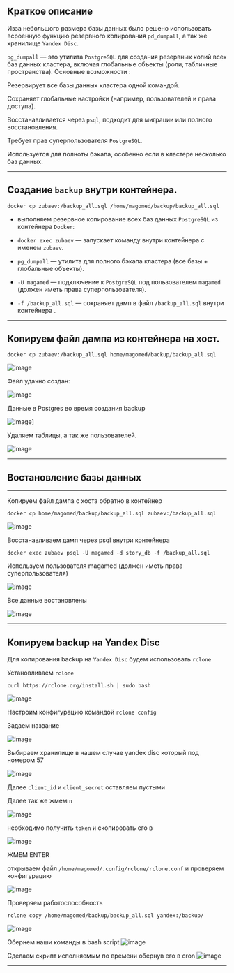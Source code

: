 ## Краткое описание
Изза небольшого размера базы данных было решено использовать всроенную функцию резервного копирования `pd_dumpall`, а так же хранилище `Yandex Disc`.


`pg_dumpall` — это утилита `PostgreSQL` для создания резервных копий всех баз данных кластера, включая глобальные объекты (роли, табличные пространства).
Основные возможности :

Резервирует все базы данных кластера одной командой.

Сохраняет глобальные настройки (например, пользователей и права доступа).

Восстанавливается через `psql`, подходит для миграции или полного восстановления.

Требует прав суперпользователя `PostgreSQL`.

Используется для полноты бэкапа, особенно если в кластере несколько баз данных.


***
## Создание `backup` внутри контейнера.

`docker cp zubaev:/backup_all.sql /home/magomed/backup/backup_all.sql`

- выполняем резервное копирование всех баз данных `PostgreSQL` из контейнера `Docker`:

- `docker exec zubaev` — запускает команду внутри контейнера с именем `zubaev`.
- `pg_dumpall` — утилита для полного бэкапа кластера (все базы + глобальные объекты).
- `-U magamed` — подключение к `PostgreSQL` под пользователем `magamed` (должен иметь права суперпользователя).
- `-f /backup_all.sql` — сохраняет дамп в файл `/backup_all.sql` внутри контейнера .
***
## Копируем файл дампа из контейнера на хост.

`docker cp zubaev:/backup_all.sql home/magomed/backup/backup_all.sql`

![image](https://github.com/user-attachments/assets/b14f2969-9c5f-4757-a21f-838664e8d42a)

Файл удачно создан:

![image](https://github.com/user-attachments/assets/44d98ba0-4d5d-4502-9b7f-2e7ff8645f14)

Данные в Postgres во время создания backup

![image](https://github.com/user-attachments/assets/ae373e78-730e-4794-b0b1-7905ff8662f5)]

Удаляем таблицы, а так же пользователей.

![image](https://github.com/user-attachments/assets/77ca681a-3abe-41da-a7a8-f51aeb0e20e2)

***
## Востановление базы данных


***
Копируем файл дампа с хоста обратно в контейнер

`docker cp home/magomed/backup/backup_all.sql zubaev:/backup_all.sql`

![image](https://github.com/user-attachments/assets/841b3fae-2229-4340-b4a3-217ea13e9caa)

Восстанавливаем дамп через psql внутри контейнера

`docker exec zubaev psql -U magamed -d story_db -f /backup_all.sql`

Используем пользователя magamed (должен иметь права суперпользователя)

![image](https://github.com/user-attachments/assets/99eec0ca-53fc-4c01-8789-78498bfefba7)

Все данные востановлены

![image](https://github.com/user-attachments/assets/b013ca5c-6639-486c-99c0-b8ab78c18566)


***
## Копируем backup на Yandex Disc

Для копирования backup на `Yandex Disc` будем использовать `rclone`

Установливаем `rclone`

`curl https://rclone.org/install.sh | sudo bash`

![image](https://github.com/user-attachments/assets/1df25f85-e5d5-4442-854c-f26068c92bd1)

Настроим конфигурацию командой  `rclone config`

Задаем название 

![image](https://github.com/user-attachments/assets/640eddb3-734d-437b-ba3c-5d8689aaf469)

Выбираем хранилище в нашем случае yandex disc который под номером 57

![image](https://github.com/user-attachments/assets/f164fa25-20fc-474d-9fb7-84b9a0878686)

Далее `client_id` и `client_secret` оставляем пустыми

Далее так же жмем  `n`

![image](https://github.com/user-attachments/assets/18b90110-b0e0-4662-b9d1-b3f3ed3d9eef)

необходимо получить `token` и скопировать его в 

![image](https://github.com/user-attachments/assets/a4d02591-88ef-4bec-96e2-99a5f7117cad)

ЖМЕМ ENTER 

открываем файл `/home/magomed/.config/rclone/rclone.conf` и проверяем конфигурацию 

![image](https://github.com/user-attachments/assets/118fe6ca-4613-431c-bf3d-96e8a6c87328)

Проверяем работоспособность

`rclone copy /home/magomed/backup/backup_all.sql yandex:/backup/`

![image](https://github.com/user-attachments/assets/45eb9f35-00eb-463c-b899-cb3fa57d00cc)


Обернем наши команды в bash script 
![image](https://github.com/user-attachments/assets/added787-3aa1-43e3-b64d-44d4f5908b2f)

Сделаем скрипт исполняемым по времени обернув его в cron
![image](https://github.com/user-attachments/assets/a15bde07-2e91-4a43-bb1a-0a41ea83ed35)



***
